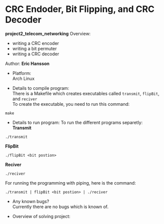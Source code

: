 # CRC Endoder, Bit Flipping, and CRC Decoder
**project2_telecom_networking** 
Overview:
- writing a CRC encoder
- writing a bit permuter
- writing a CRC decoder

Author: **Eric Hansson**

- Platform:<br>
Arch Linux

- Details to compile program:<br>
There is a Makefile which creates executables called `transmit`, `flipBit`, and `reciver`<br>
To create the executable, you need to run this command:<br>
```
make
```

- Details to run program: 
To run the different programs separetly:
**Transmit**
```
./transmit
```
**FlipBit**
```
./flipBit <bit postion>
```
**Reciver**
```
./reciver
```

For running the programming with piping, here is the command:
```
./transmit | flipBit <bit postion> | ./reciver
```

- Any known bugs? <br>
Currently there are no bugs which is known of.

- Overview of solving project: <br>


